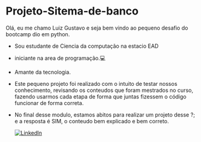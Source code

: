 # Projeto-Sitema-de-banco
Olá, eu me chamo Luiz Gustavo e seja bem vindo ao pequeno desafio do bootcamp dio em python.

- Sou estudante de Ciencia da computação na estacio EAD
- iniciante na area de programação.💻
- Amante da tecnologia.

- Este pequeno projeto foi realizado com o intuito de testar nossos conhecimento, revisando os conteudos que foram mestrados no curso,
  fazendo usarmos cada etapa de forma que juntas fizessem o código funcionar de forma correta.
- No final desse modulo, estamos abitos para realizar um projeto desse ?; e a resposta é SIM, o conteudo bem explicado e bem correto.

  [![LinkedIn](https://img.shields.io/badge/LinkedIn-0077B5?style=for-the-badge&logo=linkedin&logoColor=white)](https://www.linkedin.com/in/devluizgustavo/)
